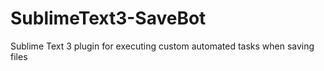 SublimeText3-SaveBot
====================

Sublime Text 3 plugin for executing custom automated tasks when saving files
